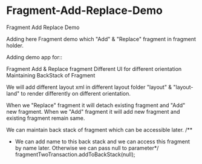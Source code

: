 Fragment-Add-Replace-Demo
=========================

Fragment Add Replace Demo

Adding here Fragment demo which "Add" & "Replace" fragment in fragment holder.

Adding demo app for::

Fragment
Add & Replace fragment
Different UI for different orientation
Maintaining BackStack of Fragment


We will add different layout xml in different layout folder "layout" & "layout-land" to render differently on 
different orientation.

When we "Replace" fragment it will detach existing fragment and "Add" new fragment. 
When we "Add" fragment it will add new fragment and existing fragment remain same.

We can maintain back stack of fragment which can be accessible later.
  /**
   * We can add name to this back stack and we can access this fragment by name later.
     Otherwise we can pass null to parameter*/
    fragmentTwoTransaction.addToBackStack(null);  

